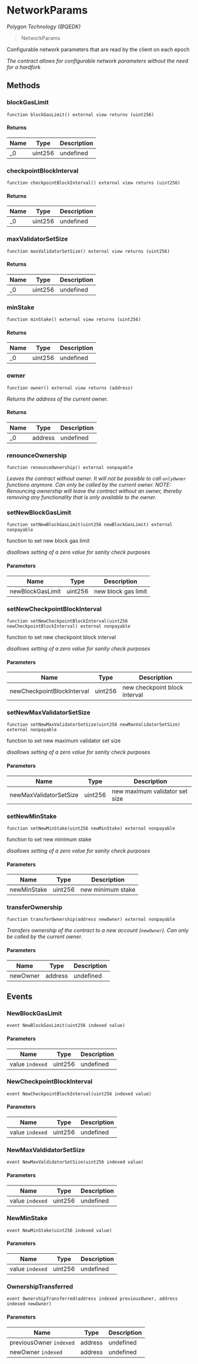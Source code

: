 # NetworkParams

*Polygon Technology (@QEDK)*

> NetworkParams

Configurable network parameters that are read by the client on each epoch

*The contract allows for configurable network parameters without the need for a hardfork*

## Methods

### blockGasLimit

```solidity
function blockGasLimit() external view returns (uint256)
```






#### Returns

| Name | Type | Description |
|---|---|---|
| _0 | uint256 | undefined |

### checkpointBlockInterval

```solidity
function checkpointBlockInterval() external view returns (uint256)
```






#### Returns

| Name | Type | Description |
|---|---|---|
| _0 | uint256 | undefined |

### maxValidatorSetSize

```solidity
function maxValidatorSetSize() external view returns (uint256)
```






#### Returns

| Name | Type | Description |
|---|---|---|
| _0 | uint256 | undefined |

### minStake

```solidity
function minStake() external view returns (uint256)
```






#### Returns

| Name | Type | Description |
|---|---|---|
| _0 | uint256 | undefined |

### owner

```solidity
function owner() external view returns (address)
```



*Returns the address of the current owner.*


#### Returns

| Name | Type | Description |
|---|---|---|
| _0 | address | undefined |

### renounceOwnership

```solidity
function renounceOwnership() external nonpayable
```



*Leaves the contract without owner. It will not be possible to call `onlyOwner` functions anymore. Can only be called by the current owner. NOTE: Renouncing ownership will leave the contract without an owner, thereby removing any functionality that is only available to the owner.*


### setNewBlockGasLimit

```solidity
function setNewBlockGasLimit(uint256 newBlockGasLimit) external nonpayable
```

function to set new block gas limit

*disallows setting of a zero value for sanity check purposes*

#### Parameters

| Name | Type | Description |
|---|---|---|
| newBlockGasLimit | uint256 | new block gas limit |

### setNewCheckpointBlockInterval

```solidity
function setNewCheckpointBlockInterval(uint256 newCheckpointBlockInterval) external nonpayable
```

function to set new checkpoint block interval

*disallows setting of a zero value for sanity check purposes*

#### Parameters

| Name | Type | Description |
|---|---|---|
| newCheckpointBlockInterval | uint256 | new checkpoint block interval |

### setNewMaxValidatorSetSize

```solidity
function setNewMaxValidatorSetSize(uint256 newMaxValidatorSetSize) external nonpayable
```

function to set new maximum validator set size

*disallows setting of a zero value for sanity check purposes*

#### Parameters

| Name | Type | Description |
|---|---|---|
| newMaxValidatorSetSize | uint256 | new maximum validator set size |

### setNewMinStake

```solidity
function setNewMinStake(uint256 newMinStake) external nonpayable
```

function to set new minimum stake

*disallows setting of a zero value for sanity check purposes*

#### Parameters

| Name | Type | Description |
|---|---|---|
| newMinStake | uint256 | new minimum stake |

### transferOwnership

```solidity
function transferOwnership(address newOwner) external nonpayable
```



*Transfers ownership of the contract to a new account (`newOwner`). Can only be called by the current owner.*

#### Parameters

| Name | Type | Description |
|---|---|---|
| newOwner | address | undefined |



## Events

### NewBlockGasLimit

```solidity
event NewBlockGasLimit(uint256 indexed value)
```





#### Parameters

| Name | Type | Description |
|---|---|---|
| value `indexed` | uint256 | undefined |

### NewCheckpointBlockInterval

```solidity
event NewCheckpointBlockInterval(uint256 indexed value)
```





#### Parameters

| Name | Type | Description |
|---|---|---|
| value `indexed` | uint256 | undefined |

### NewMaxValdidatorSetSize

```solidity
event NewMaxValdidatorSetSize(uint256 indexed value)
```





#### Parameters

| Name | Type | Description |
|---|---|---|
| value `indexed` | uint256 | undefined |

### NewMinStake

```solidity
event NewMinStake(uint256 indexed value)
```





#### Parameters

| Name | Type | Description |
|---|---|---|
| value `indexed` | uint256 | undefined |

### OwnershipTransferred

```solidity
event OwnershipTransferred(address indexed previousOwner, address indexed newOwner)
```





#### Parameters

| Name | Type | Description |
|---|---|---|
| previousOwner `indexed` | address | undefined |
| newOwner `indexed` | address | undefined |



